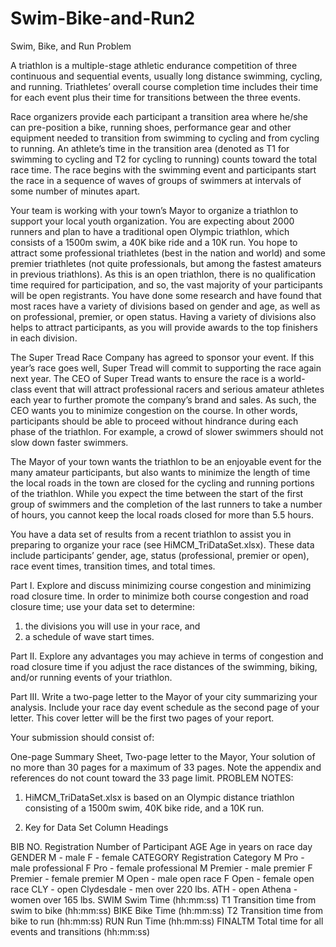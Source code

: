 # Swim-Bike-and-Run2
Swim, Bike, and Run
Problem	 
 	
A triathlon is a multiple-stage athletic endurance competition of three continuous and sequential events, usually long distance swimming, cycling, and running. Triathletes’ overall course completion time includes their time for each event plus their time for transitions between the three events.

Race organizers provide each participant a transition area where he/she can pre-position a bike, running shoes, performance gear and other equipment needed to transition from swimming to cycling and from cycling to running. An athlete’s time in the transition area (denoted as T1 for swimming to cycling and T2 for cycling to running) counts toward the total race time. The race begins with the swimming event and participants start the race in a sequence of waves of groups of swimmers at intervals of some number of minutes apart.

Your team is working with your town’s Mayor to organize a triathlon to support your local youth organization. You are expecting about 2000 runners and plan to have a traditional open Olympic triathlon, which consists of a 1500m swim, a 40K bike ride and a 10K run. You hope to attract some professional triathletes (best in the nation and world) and some premier triathletes (not quite professionals, but among the fastest amateurs in previous triathlons). As this is an open triathlon, there is no qualification time required for participation, and so, the vast majority of your participants will be open registrants. You have done some research and have found that most races have a variety of divisions based on gender and age, as well as on professional, premier, or open status. Having a variety of divisions also helps to attract participants, as you will provide awards to the top finishers in each division.

The Super Tread Race Company has agreed to sponsor your event. If this year’s race goes well, Super Tread will commit to supporting the race again next year. The CEO of Super Tread wants to ensure the race is a world-class event that will attract professional racers and serious amateur athletes each year to further promote the company’s brand and sales. As such, the CEO wants you to minimize congestion on the course. In other words, participants should be able to proceed without hindrance during each phase of the triathlon. For example, a crowd of slower swimmers should not slow down faster swimmers.

The Mayor of your town wants the triathlon to be an enjoyable event for the many amateur participants, but also wants to minimize the length of time the local roads in the town are closed for the cycling and running portions of the triathlon. While you expect the time between the start of the first group of swimmers and the completion of the last runners to take a number of hours, you cannot keep the local roads closed for more than 5.5 hours.

You have a data set of results from a recent triathlon to assist you in preparing to organize your race (see HiMCM_TriDataSet.xlsx). These data include participants’ gender, age, status (professional, premier or open), race event times, transition times, and total times.

Part I. Explore and discuss minimizing course congestion and minimizing road closure time. In order to minimize both course congestion and road closure time; use your data set to determine:
1. the divisions you will use in your race, and
2. a schedule of wave start times.

Part II. Explore any advantages you may achieve in terms of congestion and road closure time if you adjust the race distances of the swimming, biking, and/or running events of your triathlon.

Part III. Write a two-page letter to the Mayor of your city summarizing your analysis. Include your race day event schedule as the second page of your letter. This cover letter will be the first two pages of your report.

Your submission should consist of:

One-page Summary Sheet,
Two-page letter to the Mayor,
Your solution of no more than 30 pages for a maximum of 33 pages.
Note the appendix and references do not count toward the 33 page limit.
PROBLEM NOTES:

1. HiMCM_TriDataSet.xlsx is based on an Olympic distance triathlon consisting of a 1500m swim, 40K bike ride, and a 10K run.

2. Key for Data Set Column Headings


BIB NO.                               Registration Number of Participant
AGE                                     Age in years on race day
GENDER                            M - male     F - female
CATEGORY                     Registration Category
                                            M Pro - male professional F Pro - female professional
                                            M Premier - male premier F Premier - female premier
                                            M Open - male open race F Open - female open race
                                            CLY - open Clydesdale - men over 220 lbs.
                                            ATH - open Athena - women over 165 lbs.
SWIM                                Swim Time (hh:mm:ss)
T1                                       Transition time from swim to bike (hh:mm:ss)
BIKE                                 Bike Time (hh:mm:ss)
T2                                      Transition time from bike to run (hh:mm:ss)
RUN                                   Run Time (hh:mm:ss)
FINALTM                          Total time for all events and transitions (hh:mm:ss)
